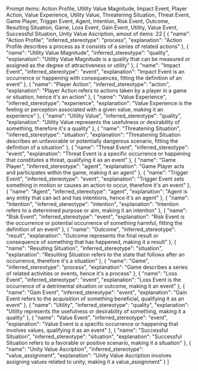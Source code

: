 Prompt items: 
Action Profile, Utility Value Magnitude, Impact Event, Player Action, Value Experience, Utility Value, Threatening Situation, Threat Event, Game Player, Trigger Event, Agent, Intention, Risk Event, Outcome, Resulting Situation, Game, Loss Event, Gain Event, Utility, Value Event, Successful Situation, Unity Value Ascription, 
amout of items: 22
 [
    {
        "name": "Action Profile",
        "inferred_stereotype": "process",
        "explanation": "Action Profile describes a process as it consists of a series of related actions"
    },
    {
        "name": "Utility Value Magnitude",
        "inferred_stereotype": "quality",
        "explanation": "Utility Value Magnitude is a quality that can be measured or assigned as the degree of attractiveness or utility"
    },
    {
        "name": "Impact Event",
        "inferred_stereotype": "event",
        "explanation": "Impact Event is an occurrence or happening with consequences, fitting the definition of an event"
    },
    {
        "name": "Player Action",
        "inferred_stereotype": "action",
        "explanation": "Player Action refers to actions taken by a player in a game or situation, hence it's an action"
    },
    {
        "name": "Value Experience",
        "inferred_stereotype": "experience",
        "explanation": "Value Experience is the feeling or perception associated with a given value, making it an experience"
    },
    {
        "name": "Utility Value",
        "inferred_stereotype": "quality",
        "explanation": "Utility Value represents the usefulness or desirability of something, therefore it's a quality"
    },
    {
        "name": "Threatening Situation",
        "inferred_stereotype": "situation",
        "explanation": "Threatening Situation describes an unfavorable or potentially dangerous scenario, fitting the definition of a situation"
    },
    {
        "name": "Threat Event",
        "inferred_stereotype": "event",
        "explanation": "Threat Event is a specific occurrence or happening that constitutes a threat, qualifying it as an event"
    },
    {
        "name": "Game Player",
        "inferred_stereotype": "agent",
        "explanation": "Game Player acts and participates within the game, making it an agent"
    },
    {
        "name": "Trigger Event",
        "inferred_stereotype": "event",
        "explanation": "Trigger Event sets something in motion or causes an action to occur, therefore it's an event"
    },
    {
        "name": "Agent",
        "inferred_stereotype": "agent",
        "explanation": "Agent is any entity that can act and has intentions, hence it's an agent"
    },
    {
        "name": "Intention",
        "inferred_stereotype": "intention",
        "explanation": "Intention refers to a determined purpose or aim, making it an intention"
    },
    {
        "name": "Risk Event",
        "inferred_stereotype": "event",
        "explanation": "Risk Event is the occurrence or potential occurrence of something harmful, fitting the definition of an event"
    },
    {
        "name": "Outcome",
        "inferred_stereotype": "result",
        "explanation": "Outcome represents the final result or consequence of something that has happened, making it a result"
    },
    {
        "name": "Resulting Situation",
        "inferred_stereotype": "situation",
        "explanation": "Resulting Situation refers to the state that follows after an occurrence, therefore it's a situation"
    },
    {
        "name": "Game",
        "inferred_stereotype": "process",
        "explanation": "Game describes a series of related activities or events, hence it's a process"
    },
    {
        "name": "Loss Event",
        "inferred_stereotype": "event",
        "explanation": "Loss Event is the occurrence of a detrimental situation or outcome, making it an event"
    },
    {
        "name": "Gain Event",
        "inferred_stereotype": "event",
        "explanation": "Gain Event refers to the acquisition of something beneficial, qualifying it as an event"
    },
    {
        "name": "Utility",
        "inferred_stereotype": "quality",
        "explanation": "Utility represents the usefulness or desirability of something, making it a quality"
    },
    {
        "name": "Value Event",
        "inferred_stereotype": "event",
        "explanation": "Value Event is a specific occurrence or happening that involves values, qualifying it as an event"
    },
    {
        "name": "Successful Situation",
        "inferred_stereotype": "situation",
        "explanation": "Successful Situation refers to a favorable or positive scenario, making it a situation"
    },
    {
        "name": "Unity Value Ascription",
        "inferred_stereotype": "value_assignment",
        "explanation": "Unity Value Ascription involves assigning values related to unity, making it a value_assignment"
    }
]
